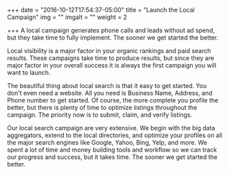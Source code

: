 +++
date = "2016-10-12T17:54:37-05:00"
title = "Launch the Local Campaign"
img = ""
imgalt = ""
weight = 2

+++
A local campaign generates phone calls and leads without ad spend, but they take time to fully implement. The sooner we get started the better.
<!--more-->

Local visibility is a major factor in your organic rankings and paid search results. These campaigns take time to produce results, but since they are major factor in your overall success it is always the first campaign you will want to launch.

 The beautiful thing about local search is that it easy to get started. You don't even need a website. All you need is Business Name, Address, and Phone number to get started. Of course, the more complete you profile the better, but there is plenty of time to optimize listings throughout the campaign. The priority now is to submit, claim, and verify listings.

 Our local search campaign are very extensive. We begin with the big data aggregators, extend to the local directories, and optimize your profiles on all the major search engines like Google, Yahoo, Bing, Yelp, and more. We spent a lot of time and money building tools and workflow so we can track our progress and success, but it takes time. The sooner we get started the better.
